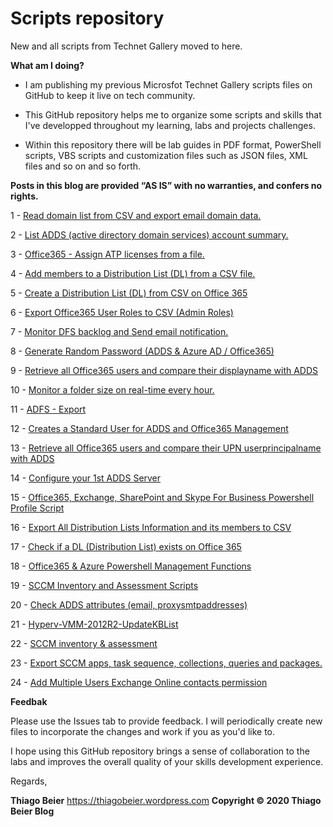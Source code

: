 # Scripts repository
New and all scripts from Technet Gallery moved to here. 

**What am I doing?**

*	I am publishing my previous Microsfot Technet Gallery scripts files on GitHub to keep it live on tech community.

*	This GitHub repository helps me to organize some scripts and skills that I've developped throughout my learning, labs and projects challenges.

*	Within this repository there will be lab guides in PDF format, PowerShell scripts, VBS scripts and customization files such as JSON files, XML files and so on and so forth.

**Posts in this blog are provided “AS IS” with no warranties, and confers no rights.**

1 - [Read domain list from CSV and export email domain data.](https://github.com/thiagobeier/scripts/tree/master/1)

2 - [List ADDS (active directory domain services) account summary.](https://github.com/thiagobeier/scripts/tree/master/2)

3 - [Office365 - Assign ATP licenses from a file.](https://github.com/thiagobeier/scripts/tree/master/3)

4 - [Add members to a Distribution List (DL) from a CSV file.](https://github.com/thiagobeier/scripts/tree/master/4)

5 - [Create a Distribution List (DL) from CSV on Office 365](https://github.com/thiagobeier/scripts/tree/master/5)

6 - [Export Office365 User Roles to CSV (Admin Roles)](https://github.com/thiagobeier/scripts/tree/master/6)

7 - [Monitor DFS backlog and Send email notification.](https://github.com/thiagobeier/scripts/tree/master/7)

8 - [Generate Random Password (ADDS & Azure AD / Office365)](https://github.com/thiagobeier/scripts/tree/master/8)

9 - [Retrieve all Office365 users and compare their displayname with ADDS](https://github.com/thiagobeier/scripts/tree/master/9)

10 - [Monitor a folder size on real-time every hour.](https://github.com/thiagobeier/scripts/tree/master/10)

11 - [ADFS - Export](https://github.com/thiagobeier/scripts/tree/master/11)

12 - [Creates a Standard User for ADDS and Office365 Management](https://github.com/thiagobeier/scripts/tree/master/12)

13 - [Retrieve all Office365 users and compare their UPN userprincipalname with ADDS](https://github.com/thiagobeier/scripts/tree/master/13)

14 - [Configure your 1st ADDS Server](https://github.com/thiagobeier/scripts/tree/master/14)

15 - [Office365, Exchange, SharePoint and Skype For Business Powershell Profile Script](https://github.com/thiagobeier/scripts/tree/master/15)

16 - [Export All Distribution Lists Information and its members to CSV](https://github.com/thiagobeier/scripts/tree/master/16)

17 - [Check if a DL (Distribution List) exists on Office 365](https://github.com/thiagobeier/scripts/tree/master/17)

18 - [Office365 & Azure Powershell Management Functions](https://github.com/thiagobeier/scripts/tree/master/18)

19 - [SCCM Inventory and Assessment Scripts](https://github.com/thiagobeier/scripts/tree/master/19)

20 - [Check ADDS attributes (email, proxysmtpaddresses)](https://github.com/thiagobeier/scripts/tree/master/20)

21 - [Hyperv-VMM-2012R2-UpdateKBList](https://github.com/thiagobeier/scripts/tree/master/21)

22 - [SCCM inventory & assessment](https://github.com/thiagobeier/scripts/tree/master/22)

23 - [Export SCCM apps, task sequence, collections, queries and packages.](https://github.com/thiagobeier/scripts/tree/master/23)

24 - [Add Multiple Users Exchange Online contacts permission](https://github.com/thiagobeier/scripts/tree/master/24)

**Feedbak**

Please use the Issues tab to provide feedback. I will periodically create new files to incorporate the changes and work if you as you'd like to.

I hope using this GitHub repository brings a sense of collaboration to the labs and improves the overall quality of your skills development experience. 

Regards,

**Thiago Beier**
https://thiagobeier.wordpress.com
**Copyright © 2020 Thiago Beier Blog**
